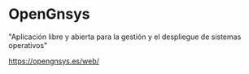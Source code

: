 
# OpenGnsys

"Aplicación libre y abierta para la gestión y el despliegue de sistemas operativos"

https://opengnsys.es/web/
